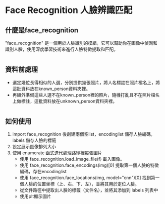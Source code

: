 # Face Recognition 人臉辨識匹配


## 什麼是face_recognition
 "face_recognition" 是一個用於人臉識別的模組，它可以幫助你在圖像中偵測和識別人臉，使用深度學習技術來進行人臉特徵提取和匹配。

#

## 資料前處理
- 選定幾位長得相似的人選，分別提供幾張照片，將人名標註在照片檔名上，將這批資料放在known_person資料夾裡。
- 再額外準備這些人選不在known_person裡的照片，隨機打亂且不在照片檔名上做標註，這批資料放在unknown_person資料夾裡。

#

## 如何使用
1. import face_recognition 後創建兩個空list，encodinglist 儲存人臉編碼，labels 儲存人臉的標籤
2. 設定展示圖像排列大小
3. 使用 enumerate 函式迭代處理路徑裡每張圖片
   - 使用 face_recognition.load_image_file(f) 載入圖像。
   - 使用 face_recognition.face_encodings(img)[0] 提取第一個人臉的特徵編碼，存在encodinglist
   - 使用 face_recognition.face_locations(img, model="cnn")[0] 找到第一個人臉的位置坐標（上、右、下、左），並將其用於定位人臉。
   - 從文件路徑中提取出人臉的標籤（文件名），並將其添加到 labels 列表中
   - 使用plt顯示圖片



